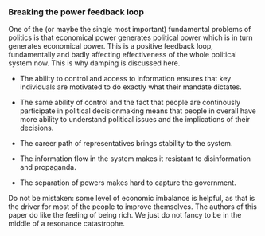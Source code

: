 ### Breaking the power feedback loop

One of the (or maybe the single most important) fundamental problems of politics is that economical power generates political power which is in turn generates economical power. This is a positive feedback loop, fundamentally and badly affecting effectiveness of the whole political system now. This is why damping is discussed here.

* The ability to control and access to information ensures that key individuals are motivated to do exactly what their mandate dictates.

* The same ability of control and the fact that people are continously participate in political decisionmaking means that people in overall have more ability to understand political issues and the implications of their decisions.

* The career path of representatives brings stability to the system.

* The information flow in the system makes it resistant to disinformation and propaganda.

* The separation of powers makes hard to capture the government.

Do not be mistaken: some level of economic imbalance is helpful, as that is the driver for most of the people to improve themselves. The authors of this paper do like the feeling of being rich. We just do not fancy to be in the middle of a resonance catastrophe.
